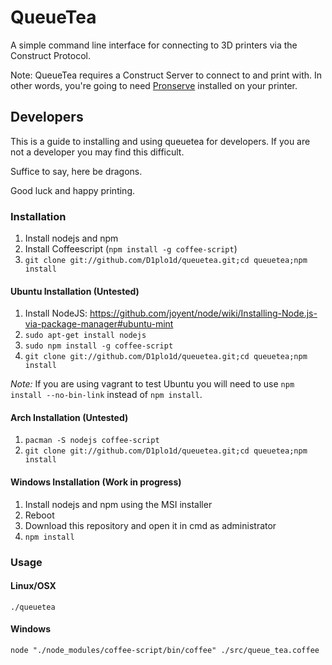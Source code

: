 # QueueTea

A simple command line interface for connecting to 3D printers via the Construct Protocol.


Note: QueueTea requires a Construct Server to connect to and print with. In other words, you're going to need [Pronserve](https://github.com/D1plo1d/Printrun/tree/pronserve) installed on your printer.


## Developers

This is a guide to installing and using queuetea for developers. If you are not a developer you may find this difficult.


Suffice to say, here be dragons.


Good luck and happy printing.


### Installation

1. Install nodejs and npm
2. Install Coffeescript (`npm install -g coffee-script`)
3. `git clone git://github.com/D1plo1d/queuetea.git;cd queuetea;npm install`

#### Ubuntu Installation (Untested)

1. Install NodeJS: https://github.com/joyent/node/wiki/Installing-Node.js-via-package-manager#ubuntu-mint
2. `sudo apt-get install nodejs`
3. `sudo npm install -g coffee-script`
4. `git clone git://github.com/D1plo1d/queuetea.git;cd queuetea;npm install`

*Note:* If you are using vagrant to test Ubuntu you will need to use
`npm install --no-bin-link` instead of `npm install`.

#### Arch Installation (Untested)

1. `pacman -S nodejs coffee-script`
2. `git clone git://github.com/D1plo1d/queuetea.git;cd queuetea;npm install`


#### Windows Installation (Work in progress)

1. Install nodejs and npm using the MSI installer
2. Reboot
3. Download this repository and open it in cmd as administrator
4. `npm install`


### Usage

#### Linux/OSX

`./queuetea`

#### Windows

`node "./node_modules/coffee-script/bin/coffee" ./src/queue_tea.coffee`
